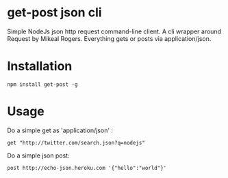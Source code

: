 # get-post json cli

Simple NodeJs json http request command-line client.  A cli
wrapper around Request by Mikeal Rogers. Everything gets
or posts via application/json.

# Installation

```
npm install get-post -g
```

# Usage

Do a simple get as 'application/json' :

```
get "http://twitter.com/search.json?q=nodejs"
```

Do a simple json post:

```
post http://echo-json.heroku.com '{"hello":"world"}'
```
